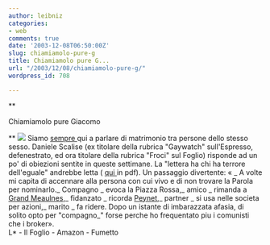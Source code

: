 ```yaml
---
author: leibniz
categories:
- web
comments: true
date: '2003-12-08T06:50:00Z'
slug: chiamiamolo-pure-g
title: Chiamiamolo pure G...
url: "/2003/12/08/chiamiamolo-pure-g/"
wordpress_id: 708

---
```

**  

Chiamiamolo pure Giacomo   


**  ![](http://www.avventurosamente.it/sito/images/nodi.h1.gif) Siamo  [ sempre ](http://leibniz.splinder.it/1070376131#1000864)qui a parlare di matrimonio tra persone   dello stesso  sesso. Daniele Scalise (ex titolare della rubrica "Gaywatch" sull'Espresso, defenestrato, ed ora titolare della rubrica "Froci" sul Foglio) risponde ad un po' di obiezioni sentite in queste settimane. La "lettera ha chi ha terrore dell'eguale" andrebbe letta ( [ qui ](http://www.ilfoglio.it/pdf/06122003_9.pdf)in pdf). Un passaggio divertente: « _ A volte mi capita di accennare alla persona con cui vivo e di non trovare la Parola per nominarlo._ Compagno  _ evoca la Piazza Rossa,_ amico  _ rimanda a  [ Grand Meaulnes](http://www.amazon.fr/exec/obidos/ASIN/2253005274/qid=1070736942/sr=1-1/ref=sr_1_2_1/171-3666918-2545017),_ fidanzato  _ ricorda  [ Peynet](http://www.fumetto.it/newgal/2003/371943.php?iBig=3&counter=0),_ partner  _ si usa nelle societa per azioni,_ marito  _ fa ridere. Dopo un istante di imbarazzata afasia, di solito opto per "compagno_" forse perche ho frequentato piu i comunisti che i broker».   
  L* - Il Foglio - Amazon - Fumetto
